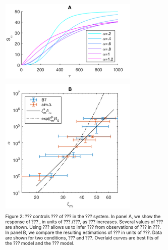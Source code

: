 ![A](Fig2A.png "Panel A")

![B](Fig2B.png "Panel B")

Figure 2: ??? controls
???
of ???
in the ??? system.
In panel A, we show the response of ???
, in units of ???
/???,
as ??? increases.
Several values of ??? are shown.
Using ???
allows us to infer ???
from observations of ???
in ???.
In panel B, we compare the resulting estimations of ???
in units of ???.
Data are shown for two conditions, ??? and ???.
Overlaid curves are best fits of the ??? model
and the ??? model.
